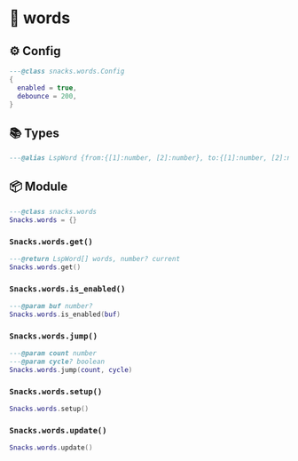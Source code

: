 # 🍿 words

<!-- docgen -->

## ⚙️ Config

```lua
---@class snacks.words.Config
{
  enabled = true,
  debounce = 200,
}
```

## 📚 Types

```lua
---@alias LspWord {from:{[1]:number, [2]:number}, to:{[1]:number, [2]:number}} 1-0 indexed
```

## 📦 Module

```lua
---@class snacks.words
Snacks.words = {}
```

### `Snacks.words.get()`

```lua
---@return LspWord[] words, number? current
Snacks.words.get()
```

### `Snacks.words.is_enabled()`

```lua
---@param buf number?
Snacks.words.is_enabled(buf)
```

### `Snacks.words.jump()`

```lua
---@param count number
---@param cycle? boolean
Snacks.words.jump(count, cycle)
```

### `Snacks.words.setup()`

```lua
Snacks.words.setup()
```

### `Snacks.words.update()`

```lua
Snacks.words.update()
```
